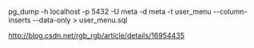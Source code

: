 pg_dump -h localhost -p 5432 -U meta -d meta -t user_menu --column-inserts --data-only > user_menu.sql



http://blog.csdn.net/rgb_rgb/article/details/16954435
